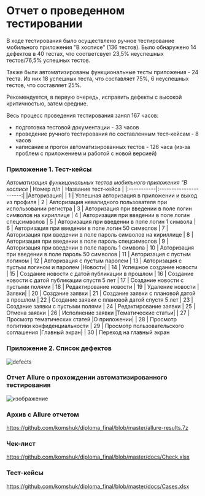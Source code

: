 # Отчет о проведенном тестировании

В ходе тестирования было осуществлено ручное тестирование мобильного приложения "В хосписе" (136 тестов).
Было обнаружено 14 дефектов в 40 тестах, что соответсвует 23,5% неуспешных тестов/76,5% успешных тестов.

Также были автоматизированы функциональные тесты приложения - 24 теста. 
Из них 18 успешных теста, что составляет 75%, 6 неуспешных тестов, что составляет 25%.

Рекомендуется, в первую очередь, исправить дефекты с высокой критичностью, затем средние.

Весь процесс проведения тестирования занял 167 часов:
* подготовка тестовой документации - 33 часов
* проведение ручного тестирования по составленным тест-кейсам - 8 часов
* написание и прогон автоматизированных тестов - 126 часа (из-за проблем с приложением и работой с новой версией)


### Приложение 1. Тест-кейсы


*Автоматизация функицональных тестов мобильного приложения "В хосписе*
| Номер п/п  | Название тест-кейса    |
|:-----------|:----------------------:| 
|Авторизация|
| 1 | Успешная авторизация в приложении и выход из профиля
| 2 | Авторизация невалидного пользователя при использовании регистра
| 3 | Авторизация при введении в поле логин символов на кириллице
| 4 | Авторизация при введении в поле логин спецсимволов
| 5 | Авторизация при введении в поле логин 1 символа
| 6 | Авторизация при введении в поле логин 50 символов
| 7 | Авторизация при введении в поле пароль символов на кириллице
| 8 | Авторизация при введении в поле пароль спецсимволов 
| 9 | Авторизация при введении в поле пароль 1 символа
| 10 | Авторизация при введении в поле пароль 50 символов
| 11 | Авторизация с пустым логином
| 12 | Авторизация с пустым паролем
| 13 | Авторизация с пустым логином и паролем
|Новости|
| 14 | Успешное создание новости
| 15 | Создание новости с датой публикации в прошлом
| 16 | Создание новости с датой публикации спустя 5 лет
| 17 | Создание новости с пустыми полями
| 18 | Редактирование новости
| 19 | Удаление новости
|Заявки|
| 20 | Создание заявки
| 21 | Создание заявки с плановой датой в прошлом
| 22 | Создание заявки с плановой датой спустя 5 лет
| 23 | Создание заявки с пустыми полями
| 24 | Редактирование заявки
| 25 | Отмена заявки
| 26 | Исполнение заявки
|Тематические статьи|
| 27 | Просмотр тематических статей
|О приложении|
| 28 | Просмотр политики конфиденциальности
| 29 | Просмотр пользовательского соглашения
|Главный экран|
| 30 | Переход на главный экран
 
### Приложение 2. Список дефектов

![defects](https://github.com/komshuk/diploma_final/issues)


### Отчет Allure о прохождении автоматизированного тестирования
![изображение](https://github.com/komshuk/diploma_final/assets/88716968/3d79f32f-7a90-4b2f-9eda-6dc7c8a91f40)

### Архив с Allure отчетом
https://github.com/komshuk/diploma_final/blob/master/allure-results.7z

### Чек-лист
https://github.com/komshuk/diploma_final/blob/master/docs/Check.xlsx

### Тест-кейсы
https://github.com/komshuk/diploma_final/blob/master/docs/Cases.xlsx
